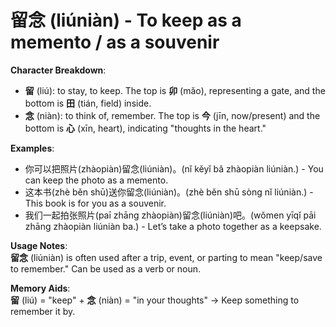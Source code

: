 # **留念 (liúniàn) - To keep as a memento / as a souvenir**

**Character Breakdown**:  
- **留** (liú): to stay, to keep. The top is **卯** (mǎo), representing a gate, and the bottom is **田** (tián, field) inside.  
- **念** (niàn): to think of, remember. The top is **今** (jīn, now/present) and the bottom is **心** (xīn, heart), indicating "thoughts in the heart."

**Examples**:  
- 你可以把照片(zhàopiàn)留念(liúniàn)。(nǐ kěyǐ bǎ zhàopiàn liúniàn.) - You can keep the photo as a memento.  
- 这本书(zhè běn shū)送你留念(liúniàn)。(zhè běn shū sòng nǐ liúniàn.) - This book is for you as a souvenir.  
- 我们一起拍张照片(paī zhāng zhàopiàn)留念(liúniàn)吧。(wǒmen yīqǐ pāi zhāng zhàopiàn liúniàn ba.) - Let’s take a photo together as a keepsake.

**Usage Notes**:  
**留念** (liúniàn) is often used after a trip, event, or parting to mean "keep/save to remember." Can be used as a verb or noun.

**Memory Aids**:  
**留** (liú) = "keep" + **念** (niàn) = "in your thoughts" → Keep something to remember it by.